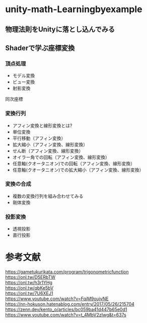 # unity-math-Learningbyexample

## 物理法則をUnityに落とし込んでみる

## Shaderで学ぶ座標変換
### 頂点処理
- モデル変換
- ビュー変換
- 射影変換

同次座標
### 変換行列
- アフィン変換と線形変換とは?  
- 単位変換  
- 平行移動（アフィン変換）  
- 拡大縮小（アフィン変換、線形変換）  
- せん断（アフィン変換、線形変換）  
- オイラー角での回転（アフィン変換、線形変換）  
- 任意軸(クオータニオン)での回転（アフィン変換、線形変換）  
- 任意軸(クオータニオン)での拡大縮小（アフィン変換、線形変換）  

### 変換の合成
- 複数の変換行列を組み合わせてみる
- 剛体変換
### 投影変換
- 透視投影
- 直行投影


# 参考文献
https://gametukurikata.com/program/trigonometricfunction  
https://onl.tw/D5ERbTW  
https://onl.tw/h3r1YHg  
https://onl.tw/qbKe5bV  
https://onl.tw/7U6XEJ1   
https://www.youtube.com/watch?v=FqjM9oujyNE  
https://nn-hokuson.hatenablog.com/entry/2017/05/26/215704  
https://zenn.dev/kento_o/articles/bc059ba41d447b65e0d1  
https://www.youtube.com/watch?v=t_4MbV2zIwg&t=637s  

